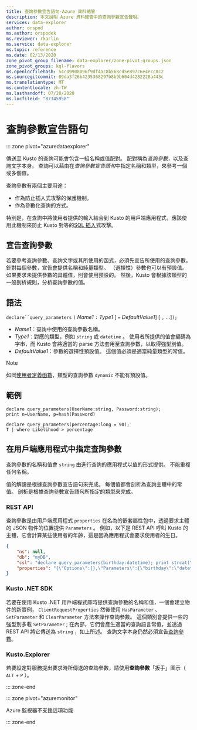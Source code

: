 ```yaml
---
title: 查詢參數宣告語句-Azure 資料總管
description: 本文說明 Azure 資料總管中的查詢參數宣告聲明。
services: data-explorer
author: orspod
ms.author: orspodek
ms.reviewer: rkarlin
ms.service: data-explorer
ms.topic: reference
ms.date: 02/13/2020
zone_pivot_group_filename: data-explorer/zone-pivot-groups.json
zone_pivot_groups: kql-flavors
ms.openlocfilehash: 54c09908096f9df4ac8b568cd5e897c6e4ecc8c2
ms.sourcegitcommit: 09da3f26b4235368297b8b9b604d4282228a443c
ms.translationtype: MT
ms.contentlocale: zh-TW
ms.lasthandoff: 07/28/2020
ms.locfileid: "87345958"
---
```

# <a name="query-parameters-declaration-statement"></a>查詢參數宣告語句

::: zone pivot="azuredataexplorer"

傳送至 Kusto 的查詢可能會包含一組名稱或值配對。 配對稱為*查詢參數*，以及查詢文字本身。 查詢可以藉由在*查詢參數宣告語句*中指定名稱和類型，來參考一個或多個值。

查詢參數有兩個主要用途：

* 作為防止插入式攻擊的保護機制。
* 作為參數化查詢的方式。

特別是，在查詢中將使用者提供的輸入結合到 Kusto 的用戶端應用程式，應該使用此機制來防止 Kusto 對等的[SQL 插入](https://en.wikipedia.org/wiki/SQL_injection)式攻擊。

## <a name="declaring-query-parameters"></a>宣告查詢參數

若要參考查詢參數、查詢文字或其所使用的函式，必須先宣告所使用的查詢參數。 針對每個參數，宣告會提供名稱和純量類型。 （選擇性）參數也可以有預設值。 如果要求未提供參數的具體值，則會使用預設的。 然後，Kusto 會根據該類型的一般剖析規則，分析查詢參數的值。

## <a name="syntax"></a>語法

`declare``query_parameters` `(` *Name1* `:` *Type1* [ `=` *DefaultValue1*] [ `,` ...]`);`

* *Name1*：查詢中使用的查詢參數名稱。
* *Type1*：對應的類型，例如 `string` 或 `datetime` 。
  使用者所提供的值會編碼為字串，而 Kusto 會將適當的 parse 方法套用至查詢參數，以取得強型別值。
* *DefaultValue1*：參數的選擇性預設值。 這個值必須是適當純量類型的常值。

> [!NOTE]
> 如同[使用者定義函數](functions/user-defined-functions.md)，類型的查詢參數 `dynamic` 不能有預設值。

## <a name="examples"></a>範例

```kusto
declare query_parameters(UserName:string, Password:string);
print n=UserName, p=hash(Password)
```

```kusto
declare query_parameters(percentage:long = 90);
T | where Likelihood > percentage
```

## <a name="specifying-query-parameters-in-a-client-application"></a>在用戶端應用程式中指定查詢參數

查詢參數的名稱和值會 `string` 由進行查詢的應用程式以值的形式提供。 不能重複任何名稱。

值的解讀是根據查詢參數宣告語句來完成。 每個值都會剖析為查詢主體中的常值。 剖析是根據查詢參數宣告語句所指定的類型來完成。

### <a name="rest-api"></a>REST API

查詢參數是由用戶端應用程式 `properties` 在名為的嵌套屬性包中，透過要求主體的 JSON 物件的位置提供 `Parameters` 。 例如，以下是 REST API 呼叫 Kusto 的主體，它會計算某些使用者的年齡，這是因為應用程式會要求使用者的生日。

``` json
{
    "ns": null,
    "db": "myDB",
    "csl": "declare query_parameters(birthday:datetime); print strcat(\"Your age is: \", tostring(now() - birthday))",
    "properties": "{\"Options\":{},\"Parameters\":{\"birthday\":\"datetime(1970-05-11)\",\"courses\":\"dynamic(['Java', 'C++'])\"}}"
}
```

### <a name="kusto-net-sdk"></a>Kusto .NET SDK

若要在使用 Kusto .NET 用戶端程式庫時提供查詢參數的名稱和值，一個會建立物件的新實例， `ClientRequestProperties` 然後使用 `HasParameter` 、 `SetParameter` 和 `ClearParameter` 方法來操作查詢參數。 這個類別會提供一些的強型別多載 `SetParameter` ; 在內部，它們會產生適當的查詢語言常值，並透過 REST API 將它傳送為 `string` ，如上所述。 查詢文字本身仍然必須宣告[查詢參數](#declaring-query-parameters)。

### <a name="kustoexplorer"></a>Kusto.Explorer

若要設定對服務提出要求時所傳送的查詢參數，請使用**查詢參數**「扳手」圖示（ `ALT`  +  `P` ）。

::: zone-end

::: zone pivot="azuremonitor"

Azure 監視器不支援這項功能

::: zone-end

